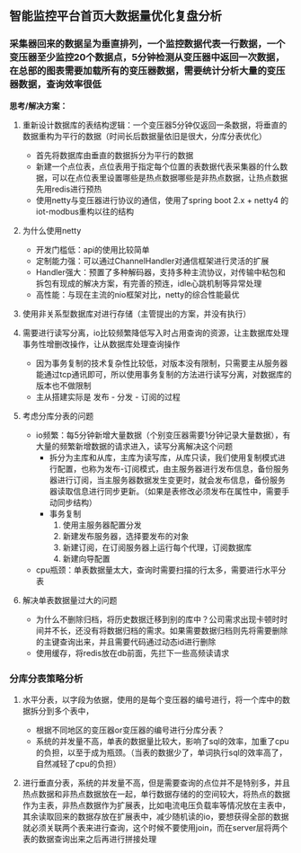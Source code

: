 ## 智能监控平台首页大数据量优化复盘分析

### 采集器回来的数据呈为垂直排列，一个监控数据代表一行数据，一个变压器至少监控20个数据点，5分钟检测从变压器中返回一次数据，在总部的图表需要加载所有的变压器数据，需要统计分析大量的变压器数据，查询效率很低

**思考/解决方案：**

1. 重新设计数据库的表结构逻辑：一个变压器5分钟仅返回一条数据，将垂直的数据重构为平行的数据（时间长后数据量依旧是很大，分库分表优化）
   + 首先将数据库由垂直的数据拆分为平行的数据
   + 新建一个点位表，点位表用于指定每个位置的表数据代表采集器的什么数据，可以在点位表里设置哪些是热点数据哪些是非热点数据，让热点数据先用redis进行预热
   + 使用netty与变压器进行协议的通信，使用了spring boot 2.x + netty4 的iot-modbus重构以往的结构

2. 为什么使用netty
   + 开发门槛低：api的使用比较简单
   + 定制能力强：可以通过ChannelHandler对通信框架进行灵活的扩展
   + Handler强大：预置了多种解码器，支持多种主流协议，对传输中粘包和拆包有现成的解决方案，有完善的预连，idle心跳机制等异常处理
   + 高性能：与现在主流的nio框架对比，netty的综合性能最优

3. 使用非关系型数据库对进行存储（主管提出的方案，并没有执行）

4. 需要进行读写分离，io比较频繁降低写入时占用查询的资源，让主数据库处理事务性增删改操作，让从数据库处理查询操作
   + 因为事务复制的技术复杂性比较低，对版本没有限制，只需要主从服务器能通过tcp通讯即可，所以使用事务复制的方法进行读写分离，对数据库的版本也不做限制
   + 主从搭建实际是 发布 - 分发 - 订阅的过程
5. 考虑分库分表的问题
   + io频繁：每5分钟新增大量数据（个别变压器需要1分钟记录大量数据），有大量的频繁新增数据的请求进入，读写分离解决这个问题
     + 拆分为主库和从库，主库为读写库，从库只读，我们使用复制模式进行配置，也称为发布-订阅模式，由主服务器进行发布信息，备份服务器进行订阅，当主服务器数据发生变更时，就会发布信息，备份服务器读取信息进行同步更新。（如果是表修改必须发布在属性中，需要手动同步结构）
     + 事务复制
       1. 使用主服务器配置分发
       2. 新建发布服务器，选择要发布的对象
       3. 新建订阅，在订阅服务器上运行每个代理，订阅数据库
       4. 新建向导配置
   + cpu瓶颈：单表数据量太大，查询时需要扫描的行太多，需要进行水平分表

6. 解决单表数据量过大的问题
   + 为什么不删除归档，将历史数据迁移到别的库中？公司需求出现卡顿时时间并不长，还没有将数据归档的需求。如果需要数据归档则先将需要删除的主键查询出来，并且需要代码通过动态id进行删除
   + 使用缓存，将redis放在db前面，先拦下一些高频读请求

### 分库分表策略分析

   1. 水平分表，以字段为依据，使用的是每个变压器的编号进行，将一个库中的数据拆分到多个表中，

      + 根据不同地区的变压器or变压器的编号进行分库分表？
      + 系统的并发量不高，单表的数据量比较大，影响了sql的效率，加重了cpu的负担，以至于成为瓶颈。（当表的数据少了，单词执行sql的效率高了，自然减轻了cpu的负担）

   2. 进行垂直分表，系统的并发量不高，但是需要查询的点位并不是特别多，并且热点数据和非热点数据放在一起，单行数据存储的的空间较大，将热点的数据作为主表，非热点数据作为扩展表，比如电流电压负载率等情况放在主表中，其余读取回来的数据存放在扩展表中，减少随机读的io，要想获得全部的数据就必须关联两个表来进行查询，这个时候不要使用join，而在server层将两个表的数据查询出来之后再进行拼接处理

